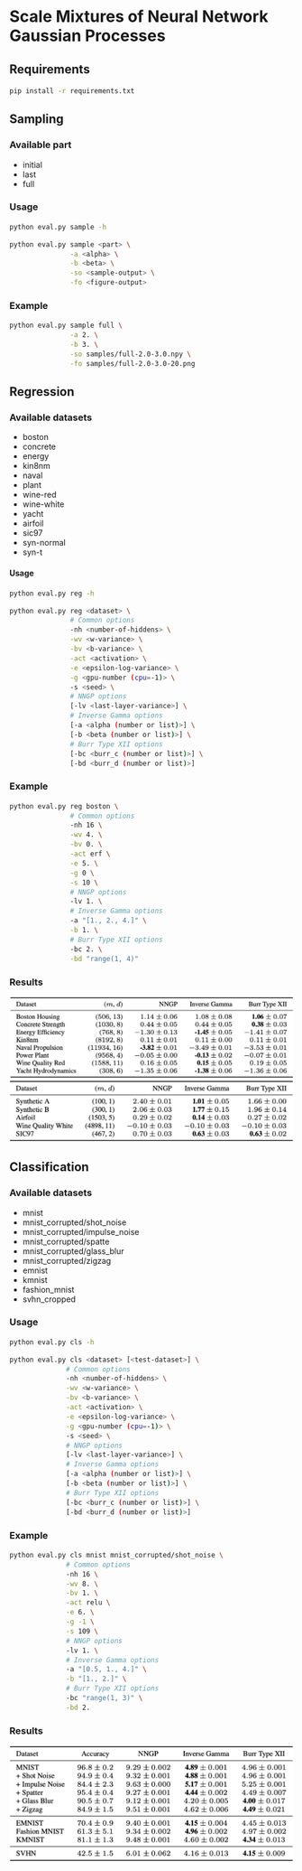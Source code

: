 # Scale Mixtures of Neural Network Gaussian Processes

## Requirements

```bash
pip install -r requirements.txt
```

## Sampling

### Available part

- initial
- last
- full

### Usage

```bash
python eval.py sample -h
```

```bash
python eval.py sample <part> \
               -a <alpha> \
               -b <beta> \
               -so <sample-output> \
               -fo <figure-output>
```

### Example

```bash
python eval.py sample full \
               -a 2. \
               -b 3. \
               -so samples/full-2.0-3.0.npy \
               -fo samples/full-2.0-3.0-20.png
```

## Regression

### Available datasets

- boston
- concrete
- energy
- kin8nm
- naval
- plant
- wine-red
- wine-white
- yacht
- airfoil
- sic97
- syn-normal
- syn-t

#### Usage

```bash
python eval.py reg -h
```

```bash
python eval.py reg <dataset> \
               # Common options
               -nh <number-of-hiddens> \
               -wv <w-variance> \
               -bv <b-variance> \
               -act <activation> \
               -e <epsilon-log-variance> \
               -g <gpu-number (cpu=-1)> \
               -s <seed> \
               # NNGP options
               [-lv <last-layer-variance>] \
               # Inverse Gamma options
               [-a <alpha (number or list)>] \
               [-b <beta (number or list)>] \
               # Burr Type XII options
               [-bc <burr_c (number or list)>] \
               [-bd <burr_d (number or list)>]
```

### Example

```bash
python eval.py reg boston \
               # Common options
               -nh 16 \
               -wv 4. \
               -bv 0. \
               -act erf \
               -e 5. \
               -g 0 \
               -s 10 \
               # NNGP options
               -lv 1. \
               # Inverse Gamma options
               -a "[1., 2., 4.]" \
               -b 1. \
               # Burr Type XII options
               -bc 2. \
               -bd "range(1, 4)"
```

### Results

![Figure1](images/fig1.png)
![Figure2](images/fig2.png)

## Classification

### Available datasets

- mnist
- mnist_corrupted/shot_noise
- mnist_corrupted/impulse_noise
- mnist_corrupted/spatte
- mnist_corrupted/glass_blur
- mnist_corrupted/zigzag
- emnist
- kmnist
- fashion_mnist
- svhn_cropped

### Usage

```bash
python eval.py cls -h
```

```bash
python eval.py cls <dataset> [<test-dataset>] \
              # Common options
              -nh <number-of-hiddens> \
              -wv <w-variance> \
              -bv <b-variance> \
              -act <activation> \
              -e <epsilon-log-variance> \
              -g <gpu-number (cpu=-1)> \
              -s <seed> \
              # NNGP options
              [-lv <last-layer-variance>] \
              # Inverse Gamma options
              [-a <alpha (number or list)>] \
              [-b <beta (number or list)>] \
              # Burr Type XII options
              [-bc <burr_c (number or list)>] \
              [-bd <burr_d (number or list)>]
```

### Example

```bash
python eval.py cls mnist mnist_corrupted/shot_noise \
              # Common options
              -nh 16 \
              -wv 8. \
              -bv 1. \
              -act relu \
              -e 6. \
              -g -1 \
              -s 109 \
              # NNGP options
              -lv 1. \
              # Inverse Gamma options
              -a "[0.5, 1., 4.]" \
              -b "[1., 2.]" \
              # Burr Type XII options
              -bc "range(1, 3)" \
              -bd 2.
```

### Results

![Figure3](images/fig3.png)
